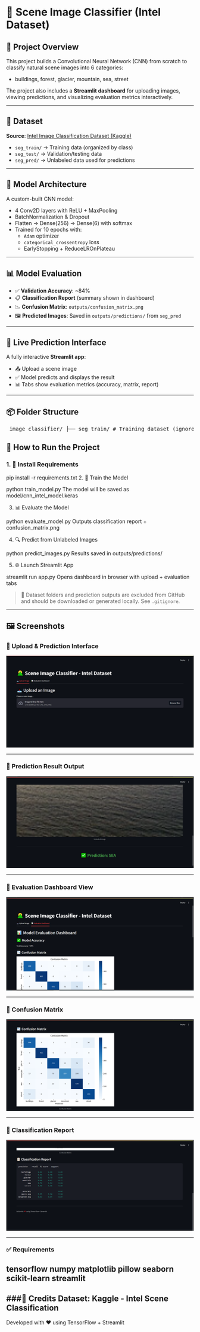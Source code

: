 # 🌄 Scene Image Classifier (Intel Dataset)

## 📌 Project Overview
This project builds a Convolutional Neural Network (CNN) from scratch to classify natural scene images into 6 categories:

- buildings, forest, glacier, mountain, sea, street

The project also includes a **Streamlit dashboard** for uploading images, viewing predictions, and visualizing evaluation metrics interactively.

---

## 📁 Dataset

**Source**: [Intel Image Classification Dataset (Kaggle)](https://www.kaggle.com/datasets/puneet6060/intel-image-classification)

- `seg_train/` → Training data (organized by class)
- `seg_test/` → Validation/testing data
- `seg_pred/` → Unlabeled data used for predictions

---

## 🧠 Model Architecture

A custom-built CNN model:

- 4 Conv2D layers with ReLU + MaxPooling
- BatchNormalization & Dropout
- Flatten → Dense(256) → Dense(6) with softmax
- Trained for 10 epochs with:
  - `Adam` optimizer
  - `categorical_crossentropy` loss
  - EarlyStopping + ReduceLROnPlateau

---

## 📊 Model Evaluation

- ✅ **Validation Accuracy**: ~84%
- 📋 **Classification Report** (summary shown in dashboard)
- 📉 **Confusion Matrix**: `outputs/confusion_matrix.png`
- 🖼️ **Predicted Images**: Saved in `outputs/predictions/` from `seg_pred`

---

## 🧪 Live Prediction Interface

A fully interactive **Streamlit app**:
- 📤 Upload a scene image
- ✅ Model predicts and displays the result
- 📊 Tabs show evaluation metrics (accuracy, matrix, report)

---

## 📦 Folder Structure

<pre> image_classifier/ ├── seg_train/ # Training dataset (ignored in Git) ├── seg_test/ # Validation dataset (ignored in Git) ├── seg_pred/ # Unlabeled prediction input (ignored in Git) ├── model/ │ └── cnn_intel_model.h5 # Trained model weights ├── outputs/ │ ├── confusion_matrix.png # Evaluation result │ └── predictions/ # Predicted output images (optional) ├── train_model.py # Model training script ├── evaluate_model.py # Evaluation + confusion matrix generation ├── predict_images.py # Batch predictions from seg_pred/ ├── app.py # Streamlit dashboard app ├── requirements.txt └── README.md </pre>


## 🚀 How to Run the Project

### 1. 🧰 Install Requirements
pip install -r requirements.txt
2. 🧠 Train the Model

python train_model.py
The model will be saved as model/cnn_intel_model.keras

3. 📊 Evaluate the Model

python evaluate_model.py
Outputs classification report + confusion_matrix.png

4. 🔍 Predict from Unlabeled Images

python predict_images.py
Results saved in outputs/predictions/

5. 🌐 Launch Streamlit App

streamlit run app.py
Opens dashboard in browser with upload + evaluation tabs

> 📂 Dataset folders and prediction outputs are excluded from GitHub and should be downloaded or generated locally. See `.gitignore`.

---

## 🖼️ Screenshots

### 🔹 Upload & Prediction Interface

![Home Page](dashboard_home.png)

---

### 🔹 Prediction Result Output

![Prediction Output](prediction.png)

---

### 🔹 Evaluation Dashboard View

![Dashboard Tab](evaluation_dashboard.png)

---

### 🔹 Confusion Matrix

![Confusion Matrix](confusion_matrix.png)


---

### 🔹 Classification Report

![Classification Report](classification_report.png)

---


### ✅ Requirements

tensorflow
numpy
matplotlib
pillow
seaborn
scikit-learn
streamlit
---

###🙌 Credits
Dataset: Kaggle - Intel Scene Classification
---
Developed with ❤️ using TensorFlow + Streamlit

